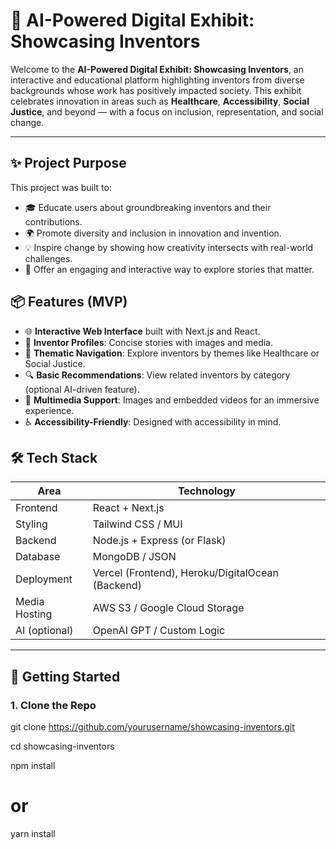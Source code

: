 # 🌟 AI-Powered Digital Exhibit: Showcasing Inventors

Welcome to the **AI-Powered Digital Exhibit: Showcasing Inventors**, an interactive and educational platform highlighting inventors from diverse backgrounds whose work has positively impacted society. This exhibit celebrates innovation in areas such as **Healthcare**, **Accessibility**, **Social Justice**, and beyond — with a focus on inclusion, representation, and social change.

---

## ✨ Project Purpose

This project was built to:

- 🎓 Educate users about groundbreaking inventors and their contributions.
- 🌍 Promote diversity and inclusion in innovation and invention.
- 💡 Inspire change by showing how creativity intersects with real-world challenges.
- 🧭 Offer an engaging and interactive way to explore stories that matter.


## 📦 Features (MVP)

- 🌐 **Interactive Web Interface** built with Next.js and React.
- 📁 **Inventor Profiles**: Concise stories with images and media.
- 📂 **Thematic Navigation**: Explore inventors by themes like Healthcare or Social Justice.
- 🔍 **Basic Recommendations**: View related inventors by category (optional AI-driven feature).
- 🎥 **Multimedia Support**: Images and embedded videos for an immersive experience.
- ♿ **Accessibility-Friendly**: Designed with accessibility in mind.


## 🛠 Tech Stack

| Area         | Technology           |
|--------------|----------------------|
| Frontend     | React + Next.js      |
| Styling      | Tailwind CSS / MUI   |
| Backend      | Node.js + Express (or Flask) |
| Database     | MongoDB / JSON       |
| Deployment   | Vercel (Frontend), Heroku/DigitalOcean (Backend) |
| Media Hosting| AWS S3 / Google Cloud Storage |
| AI (optional)| OpenAI GPT / Custom Logic |

---

## 🚀 Getting Started

### 1. Clone the Repo


git clone https://github.com/yourusername/showcasing-inventors.git

cd showcasing-inventors

npm install
# or
yarn install

